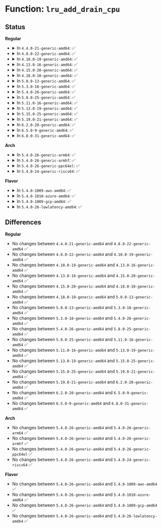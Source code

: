 # Function: <code>lru_add_drain_cpu</code>

## Status
<b>Regular</b>
<ul>
<li>
<details>
<summary>In <code>4.4.0-21-generic-amd64</code>: ✅</summary>

```c
void lru_add_drain_cpu(int cpu)
```

```json
{
  "name": "lru_add_drain_cpu",
  "collision_type": "Unique Global",
  "inline_type": "No",
  "funcs": [
    {
      "addr": 18446744071580541008,
      "name": "lru_add_drain_cpu",
      "external": true,
      "loc": "mm/swap.c:807",
      "file": "mm/swap.c",
      "inline": "seen, unknown",
      "caller_inline": [],
      "caller_func": [
        "mm/page_alloc.c:page_alloc_cpu_notify",
        "mm/swap.c:lru_add_drain_per_cpu",
        "mm/swap.c:__pagevec_release",
        "mm/compaction.c:compact_zone"
      ]
    }
  ],
  "symbols": [
    {
      "addr": 18446744071580541008,
      "name": "lru_add_drain_cpu",
      "section": ".text",
      "bind": "STB_GLOBAL",
      "size": 204
    }
  ]
}
```
</details>
</li>
<li>
<details>
<summary>In <code>4.8.0-22-generic-amd64</code>: ✅</summary>

```c
void lru_add_drain_cpu(int cpu)
```

```json
{
  "name": "lru_add_drain_cpu",
  "collision_type": "Unique Global",
  "inline_type": "No",
  "funcs": [
    {
      "addr": 18446744071580629216,
      "name": "lru_add_drain_cpu",
      "external": true,
      "loc": "mm/swap.c:584",
      "file": "mm/swap.c",
      "inline": "seen, unknown",
      "caller_inline": [],
      "caller_func": [
        "mm/page_alloc.c:page_alloc_cpu_notify",
        "mm/swap.c:__pagevec_release",
        "mm/swap.c:lru_add_drain_per_cpu",
        "mm/compaction.c:compact_zone"
      ]
    }
  ],
  "symbols": [
    {
      "addr": 18446744071580629216,
      "name": "lru_add_drain_cpu",
      "section": ".text",
      "bind": "STB_GLOBAL",
      "size": 249
    }
  ]
}
```
</details>
</li>
<li>
<details>
<summary>In <code>4.10.0-19-generic-amd64</code>: ✅</summary>

```c
void lru_add_drain_cpu(int cpu)
```

```json
{
  "name": "lru_add_drain_cpu",
  "collision_type": "Unique Global",
  "inline_type": "No",
  "funcs": [
    {
      "addr": 18446744071580696432,
      "name": "lru_add_drain_cpu",
      "external": true,
      "loc": "mm/swap.c:585",
      "file": "mm/swap.c",
      "inline": "seen, unknown",
      "caller_inline": [],
      "caller_func": [
        "mm/page_alloc.c:page_alloc_cpu_dead",
        "mm/swap.c:__pagevec_release",
        "mm/swap.c:lru_add_drain_per_cpu",
        "mm/compaction.c:compact_zone"
      ]
    }
  ],
  "symbols": [
    {
      "addr": 18446744071580696432,
      "name": "lru_add_drain_cpu",
      "section": ".text",
      "bind": "STB_GLOBAL",
      "size": 249
    }
  ]
}
```
</details>
</li>
<li>
<details>
<summary>In <code>4.13.0-16-generic-amd64</code>: ✅</summary>

```c
void lru_add_drain_cpu(int cpu)
```

```json
{
  "name": "lru_add_drain_cpu",
  "collision_type": "Unique Global",
  "inline_type": "No",
  "funcs": [
    {
      "addr": 18446744071580730208,
      "name": "lru_add_drain_cpu",
      "external": true,
      "loc": "mm/swap.c:604",
      "file": "mm/swap.c",
      "inline": "seen, unknown",
      "caller_inline": [],
      "caller_func": [
        "mm/page_alloc.c:page_alloc_cpu_dead",
        "mm/swap.c:__pagevec_release",
        "mm/swap.c:lru_add_drain_per_cpu",
        "mm/compaction.c:compact_zone"
      ]
    }
  ],
  "symbols": [
    {
      "addr": 18446744071580730208,
      "name": "lru_add_drain_cpu",
      "section": ".text",
      "bind": "STB_GLOBAL",
      "size": 249
    }
  ]
}
```
</details>
</li>
<li>
<details>
<summary>In <code>4.15.0-20-generic-amd64</code>: ✅</summary>

```c
void lru_add_drain_cpu(int cpu)
```

```json
{
  "name": "lru_add_drain_cpu",
  "collision_type": "Unique Global",
  "inline_type": "No",
  "funcs": [
    {
      "addr": 18446744071580816208,
      "name": "lru_add_drain_cpu",
      "external": true,
      "loc": "mm/swap.c:604",
      "file": "mm/swap.c",
      "inline": "seen, unknown",
      "caller_inline": [],
      "caller_func": [
        "mm/page_alloc.c:page_alloc_cpu_dead",
        "mm/swap.c:__pagevec_release",
        "mm/swap.c:lru_add_drain_per_cpu",
        "mm/compaction.c:compact_zone"
      ]
    }
  ],
  "symbols": [
    {
      "addr": 18446744071580816208,
      "name": "lru_add_drain_cpu",
      "section": ".text",
      "bind": "STB_GLOBAL",
      "size": 249
    }
  ]
}
```
</details>
</li>
<li>
<details>
<summary>In <code>4.18.0-10-generic-amd64</code>: ✅</summary>

```c
void lru_add_drain_cpu(int cpu)
```

```json
{
  "name": "lru_add_drain_cpu",
  "collision_type": "Unique Global",
  "inline_type": "No",
  "funcs": [
    {
      "addr": 18446744071580953200,
      "name": "lru_add_drain_cpu",
      "external": true,
      "loc": "mm/swap.c:577",
      "file": "mm/swap.c",
      "inline": "seen, unknown",
      "caller_inline": [],
      "caller_func": [
        "mm/page_alloc.c:page_alloc_cpu_dead",
        "mm/swap.c:__pagevec_release",
        "mm/swap.c:lru_add_drain_per_cpu",
        "mm/compaction.c:compact_zone"
      ]
    }
  ],
  "symbols": [
    {
      "addr": 18446744071580953200,
      "name": "lru_add_drain_cpu",
      "section": ".text",
      "bind": "STB_GLOBAL",
      "size": 313
    }
  ]
}
```
</details>
</li>
<li>
<details>
<summary>In <code>5.0.0-13-generic-amd64</code>: ✅</summary>

```c
void lru_add_drain_cpu(int cpu)
```

```json
{
  "name": "lru_add_drain_cpu",
  "collision_type": "Unique Global",
  "inline_type": "No",
  "funcs": [
    {
      "addr": 18446744071581029360,
      "name": "lru_add_drain_cpu",
      "external": true,
      "loc": "mm/swap.c:571",
      "file": "mm/swap.c",
      "inline": "seen, unknown",
      "caller_inline": [],
      "caller_func": [
        "mm/page_alloc.c:page_alloc_cpu_dead",
        "mm/swap.c:__pagevec_release",
        "mm/swap.c:lru_add_drain_per_cpu",
        "mm/compaction.c:compact_zone"
      ]
    }
  ],
  "symbols": [
    {
      "addr": 18446744071581029360,
      "name": "lru_add_drain_cpu",
      "section": ".text",
      "bind": "STB_GLOBAL",
      "size": 313
    }
  ]
}
```
</details>
</li>
<li>
<details>
<summary>In <code>5.3.0-18-generic-amd64</code>: ✅</summary>

```c
void lru_add_drain_cpu(int cpu)
```

```json
{
  "name": "lru_add_drain_cpu",
  "collision_type": "Unique Global",
  "inline_type": "No",
  "funcs": [
    {
      "addr": 18446744071581093392,
      "name": "lru_add_drain_cpu",
      "external": true,
      "loc": "mm/swap.c:572",
      "file": "mm/swap.c",
      "inline": "seen, unknown",
      "caller_inline": [],
      "caller_func": [
        "mm/swap.c:__pagevec_release",
        "mm/swap.c:lru_add_drain_per_cpu",
        "mm/compaction.c:compact_zone",
        "mm/page_alloc.c:page_alloc_cpu_dead"
      ]
    }
  ],
  "symbols": [
    {
      "addr": 18446744071581093392,
      "name": "lru_add_drain_cpu",
      "section": ".text",
      "bind": "STB_GLOBAL",
      "size": 312
    }
  ]
}
```
</details>
</li>
<li>
<details>
<summary>In <code>5.4.0-26-generic-amd64</code>: ✅</summary>

```c
void lru_add_drain_cpu(int cpu)
```

```json
{
  "name": "lru_add_drain_cpu",
  "collision_type": "Unique Global",
  "inline_type": "No",
  "funcs": [
    {
      "addr": 18446744071581150112,
      "name": "lru_add_drain_cpu",
      "external": true,
      "loc": "mm/swap.c:589",
      "file": "mm/swap.c",
      "inline": "seen, unknown",
      "caller_inline": [],
      "caller_func": [
        "mm/swap.c:__pagevec_release",
        "mm/swap.c:lru_add_drain_per_cpu",
        "mm/compaction.c:compact_zone",
        "mm/page_alloc.c:page_alloc_cpu_dead"
      ]
    }
  ],
  "symbols": [
    {
      "addr": 18446744071581150112,
      "name": "lru_add_drain_cpu",
      "section": ".text",
      "bind": "STB_GLOBAL",
      "size": 373
    }
  ]
}
```
</details>
</li>
<li>
<details>
<summary>In <code>5.8.0-25-generic-amd64</code>: ✅</summary>

```c
void lru_add_drain_cpu(int cpu)
```

```json
{
  "name": "lru_add_drain_cpu",
  "collision_type": "Unique Global",
  "inline_type": "No",
  "funcs": [
    {
      "addr": 18446744071581335680,
      "name": "lru_add_drain_cpu",
      "external": true,
      "loc": "mm/swap.c:626",
      "file": "mm/swap.c",
      "inline": "seen, unknown",
      "caller_inline": [],
      "caller_func": [
        "mm/swap.c:__pagevec_release",
        "mm/swap.c:lru_add_drain_per_cpu",
        "mm/swap.c:lru_add_drain_cpu_zone",
        "mm/page_alloc.c:page_alloc_cpu_dead"
      ]
    }
  ],
  "symbols": [
    {
      "addr": 18446744071581335680,
      "name": "lru_add_drain_cpu",
      "section": ".text",
      "bind": "STB_GLOBAL",
      "size": 426
    }
  ]
}
```
</details>
</li>
<li>
<details>
<summary>In <code>5.11.0-16-generic-amd64</code>: ✅</summary>

```c
void lru_add_drain_cpu(int cpu)
```

```json
{
  "name": "lru_add_drain_cpu",
  "collision_type": "Unique Global",
  "inline_type": "No",
  "funcs": [
    {
      "addr": 18446744071581379216,
      "name": "lru_add_drain_cpu",
      "external": true,
      "loc": "mm/swap.c:611",
      "file": "mm/swap.c",
      "inline": "seen, unknown",
      "caller_inline": [],
      "caller_func": [
        "mm/swap.c:__pagevec_release",
        "mm/swap.c:lru_add_drain_per_cpu",
        "mm/swap.c:lru_add_drain_cpu_zone",
        "mm/page_alloc.c:page_alloc_cpu_dead"
      ]
    }
  ],
  "symbols": [
    {
      "addr": 18446744071581379216,
      "name": "lru_add_drain_cpu",
      "section": ".text",
      "bind": "STB_GLOBAL",
      "size": 332
    }
  ]
}
```
</details>
</li>
<li>
<details>
<summary>In <code>5.13.0-19-generic-amd64</code>: ✅</summary>

```c
void lru_add_drain_cpu(int cpu)
```

```json
{
  "name": "lru_add_drain_cpu",
  "collision_type": "Unique Global",
  "inline_type": "No",
  "funcs": [
    {
      "addr": 18446744071581400176,
      "name": "lru_add_drain_cpu",
      "external": true,
      "loc": "mm/swap.c:614",
      "file": "mm/swap.c",
      "inline": "seen, unknown",
      "caller_inline": [],
      "caller_func": [
        "mm/swap.c:__pagevec_release",
        "mm/swap.c:lru_add_drain_per_cpu",
        "mm/swap.c:lru_add_drain_cpu_zone",
        "mm/page_alloc.c:page_alloc_cpu_dead"
      ]
    }
  ],
  "symbols": [
    {
      "addr": 18446744071581400176,
      "name": "lru_add_drain_cpu",
      "section": ".text",
      "bind": "STB_GLOBAL",
      "size": 325
    }
  ]
}
```
</details>
</li>
<li>
<details>
<summary>In <code>5.15.0-25-generic-amd64</code>: ✅</summary>

```c
void lru_add_drain_cpu(int cpu)
```

```json
{
  "name": "lru_add_drain_cpu",
  "collision_type": "Unique Global",
  "inline_type": "No",
  "funcs": [
    {
      "addr": 18446744071581650800,
      "name": "lru_add_drain_cpu",
      "external": true,
      "loc": "mm/swap.c:592",
      "file": "mm/swap.c",
      "inline": "seen, unknown",
      "caller_inline": [],
      "caller_func": [
        "mm/swap.c:__pagevec_release",
        "mm/swap.c:lru_add_drain_per_cpu",
        "mm/swap.c:lru_add_drain_cpu_zone",
        "mm/page_alloc.c:page_alloc_cpu_dead"
      ]
    }
  ],
  "symbols": [
    {
      "addr": 18446744071581650800,
      "name": "lru_add_drain_cpu",
      "section": ".text",
      "bind": "STB_GLOBAL",
      "size": 547
    }
  ]
}
```
</details>
</li>
<li>
<details>
<summary>In <code>5.19.0-21-generic-amd64</code>: ✅</summary>

```c
void lru_add_drain_cpu(int cpu)
```

```json
{
  "name": "lru_add_drain_cpu",
  "collision_type": "Unique Global",
  "inline_type": "No",
  "funcs": [
    {
      "addr": 18446744071582019552,
      "name": "lru_add_drain_cpu",
      "external": true,
      "loc": "mm/swap.c:596",
      "file": "mm/swap.c",
      "inline": "seen, unknown",
      "caller_inline": [],
      "caller_func": [
        "mm/swap.c:__pagevec_release",
        "mm/swap.c:lru_add_drain_per_cpu",
        "mm/swap.c:lru_add_drain_cpu_zone",
        "mm/page_alloc.c:page_alloc_cpu_dead"
      ]
    }
  ],
  "symbols": [
    {
      "addr": 18446744071582019552,
      "name": "lru_add_drain_cpu",
      "section": ".text",
      "bind": "STB_GLOBAL",
      "size": 536
    }
  ]
}
```
</details>
</li>
<li>
<details>
<summary>In <code>6.2.0-20-generic-amd64</code>: ✅</summary>

```c
void lru_add_drain_cpu(int cpu)
```

```json
{
  "name": "lru_add_drain_cpu",
  "collision_type": "Unique Global",
  "inline_type": "No",
  "funcs": [
    {
      "addr": 18446744071582452480,
      "name": "lru_add_drain_cpu",
      "external": true,
      "loc": "mm/swap.c:676",
      "file": "mm/swap.c",
      "inline": "seen, unknown",
      "caller_inline": [],
      "caller_func": [
        "mm/swap.c:__pagevec_release",
        "mm/swap.c:lru_add_drain_per_cpu",
        "mm/swap.c:lru_add_drain_cpu_zone",
        "mm/page_alloc.c:page_alloc_cpu_dead"
      ]
    }
  ],
  "symbols": [
    {
      "addr": 18446744071582452480,
      "name": "lru_add_drain_cpu",
      "section": ".text",
      "bind": "STB_GLOBAL",
      "size": 430
    }
  ]
}
```
</details>
</li>
<li>
<details>
<summary>In <code>6.5.0-9-generic-amd64</code>: ✅</summary>

```c
void lru_add_drain_cpu(int cpu)
```

```json
{
  "name": "lru_add_drain_cpu",
  "collision_type": "Unique Global",
  "inline_type": "No",
  "funcs": [
    {
      "addr": 18446744071582657760,
      "name": "lru_add_drain_cpu",
      "external": true,
      "loc": "mm/swap.c:646",
      "file": "mm/swap.c",
      "inline": "seen, unknown",
      "caller_inline": [],
      "caller_func": [
        "mm/swap.c:__folio_batch_release",
        "mm/swap.c:lru_add_drain_per_cpu",
        "mm/swap.c:lru_add_drain_cpu_zone",
        "mm/page_alloc.c:page_alloc_cpu_dead"
      ]
    }
  ],
  "symbols": [
    {
      "addr": 18446744071582657760,
      "name": "lru_add_drain_cpu",
      "section": ".text",
      "bind": "STB_GLOBAL",
      "size": 430
    }
  ]
}
```
</details>
</li>
<li>
<details>
<summary>In <code>6.8.0-31-generic-amd64</code>: ✅</summary>

```c
void lru_add_drain_cpu(int cpu)
```

```json
{
  "name": "lru_add_drain_cpu",
  "collision_type": "Unique Global",
  "inline_type": "No",
  "funcs": [
    {
      "addr": 18446744071582828896,
      "name": "lru_add_drain_cpu",
      "external": true,
      "loc": "mm/swap.c:646",
      "file": "mm/swap.c",
      "inline": "seen, unknown",
      "caller_inline": [],
      "caller_func": [
        "mm/swap.c:__folio_batch_release",
        "mm/swap.c:lru_add_drain_per_cpu",
        "mm/swap.c:lru_add_drain_cpu_zone",
        "mm/page_alloc.c:page_alloc_cpu_dead"
      ]
    }
  ],
  "symbols": [
    {
      "addr": 18446744071582828896,
      "name": "lru_add_drain_cpu",
      "section": ".text",
      "bind": "STB_GLOBAL",
      "size": 430
    }
  ]
}
```
</details>
</li>
</ul>
<b>Arch</b>
<ul>
<li>
<details>
<summary>In <code>5.4.0-26-generic-arm64</code>: ✅</summary>

```c
void lru_add_drain_cpu(int cpu)
```

```json
{
  "name": "lru_add_drain_cpu",
  "collision_type": "Unique Global",
  "inline_type": "No",
  "funcs": [
    {
      "addr": 18446603336492526512,
      "name": "lru_add_drain_cpu",
      "external": true,
      "loc": "mm/swap.c:589",
      "file": "mm/swap.c",
      "inline": "seen, unknown",
      "caller_inline": [],
      "caller_func": [
        "mm/swap.c:lru_add_drain",
        "mm/compaction.c:compact_zone",
        "mm/page_alloc.c:page_alloc_cpu_dead"
      ]
    }
  ],
  "symbols": [
    {
      "addr": 18446603336492526512,
      "name": "lru_add_drain_cpu",
      "section": ".text",
      "bind": "STB_GLOBAL",
      "size": 392
    }
  ]
}
```
</details>
</li>
<li>
<details>
<summary>In <code>5.4.0-26-generic-armhf</code>: ✅</summary>

```c
void lru_add_drain_cpu(int cpu)
```

```json
{
  "name": "lru_add_drain_cpu",
  "collision_type": "Unique Global",
  "inline_type": "No",
  "funcs": [
    {
      "addr": 3226393816,
      "name": "lru_add_drain_cpu",
      "external": true,
      "loc": "mm/swap.c:589",
      "file": "mm/swap.c",
      "inline": "seen, unknown",
      "caller_inline": [],
      "caller_func": [
        "mm/swap.c:__pagevec_release",
        "mm/swap.c:lru_add_drain_per_cpu",
        "mm/compaction.c:compact_zone",
        "mm/page_alloc.c:page_alloc_cpu_dead"
      ]
    }
  ],
  "symbols": [
    {
      "addr": 3226393816,
      "name": "lru_add_drain_cpu",
      "section": ".text",
      "bind": "STB_GLOBAL",
      "size": 320
    }
  ]
}
```
</details>
</li>
<li>
<details>
<summary>In <code>5.4.0-26-generic-ppc64el</code>: ✅</summary>

```c
void lru_add_drain_cpu(int cpu)
```

```json
{
  "name": "lru_add_drain_cpu",
  "collision_type": "Unique Global",
  "inline_type": "No",
  "funcs": [
    {
      "addr": 13835058055285820688,
      "name": "lru_add_drain_cpu",
      "external": true,
      "loc": "mm/swap.c:589",
      "file": "mm/swap.c",
      "inline": "seen, unknown",
      "caller_inline": [],
      "caller_func": [
        "mm/swap.c:__pagevec_release",
        "mm/swap.c:lru_add_drain_per_cpu",
        "mm/compaction.c:compact_zone",
        "mm/page_alloc.c:page_alloc_cpu_dead"
      ]
    }
  ],
  "symbols": [
    {
      "addr": 13835058055285820688,
      "name": "lru_add_drain_cpu",
      "section": ".text",
      "bind": "STB_GLOBAL",
      "size": 484
    }
  ]
}
```
</details>
</li>
<li>
<details>
<summary>In <code>5.4.0-24-generic-riscv64</code>: ✅</summary>

```c
void lru_add_drain_cpu(int cpu)
```

```json
{
  "name": "lru_add_drain_cpu",
  "collision_type": "Unique Global",
  "inline_type": "No",
  "funcs": [
    {
      "addr": 18446743936272580238,
      "name": "lru_add_drain_cpu",
      "external": true,
      "loc": "mm/swap.c:589",
      "file": "mm/swap.c",
      "inline": "seen, unknown",
      "caller_inline": [],
      "caller_func": [
        "mm/swap.c:__pagevec_release",
        "mm/swap.c:lru_add_drain_per_cpu",
        "mm/compaction.c:compact_zone",
        "mm/page_alloc.c:page_alloc_cpu_dead"
      ]
    }
  ],
  "symbols": [
    {
      "addr": 18446743936272580238,
      "name": "lru_add_drain_cpu",
      "section": ".text",
      "bind": "STB_GLOBAL",
      "size": 384
    }
  ]
}
```
</details>
</li>
</ul>
<b>Flavor</b>
<ul>
<li>
<details>
<summary>In <code>5.4.0-1009-aws-amd64</code>: ✅</summary>

```c
void lru_add_drain_cpu(int cpu)
```

```json
{
  "name": "lru_add_drain_cpu",
  "collision_type": "Unique Global",
  "inline_type": "No",
  "funcs": [
    {
      "addr": 18446744071581118960,
      "name": "lru_add_drain_cpu",
      "external": true,
      "loc": "mm/swap.c:589",
      "file": "mm/swap.c",
      "inline": "seen, unknown",
      "caller_inline": [],
      "caller_func": [
        "mm/swap.c:__pagevec_release",
        "mm/swap.c:lru_add_drain_per_cpu",
        "mm/compaction.c:compact_zone",
        "mm/page_alloc.c:page_alloc_cpu_dead"
      ]
    }
  ],
  "symbols": [
    {
      "addr": 18446744071581118960,
      "name": "lru_add_drain_cpu",
      "section": ".text",
      "bind": "STB_GLOBAL",
      "size": 373
    }
  ]
}
```
</details>
</li>
<li>
<details>
<summary>In <code>5.4.0-1010-azure-amd64</code>: ✅</summary>

```c
void lru_add_drain_cpu(int cpu)
```

```json
{
  "name": "lru_add_drain_cpu",
  "collision_type": "Unique Global",
  "inline_type": "No",
  "funcs": [
    {
      "addr": 18446744071581065984,
      "name": "lru_add_drain_cpu",
      "external": true,
      "loc": "mm/swap.c:589",
      "file": "mm/swap.c",
      "inline": "seen, unknown",
      "caller_inline": [],
      "caller_func": [
        "mm/swap.c:__pagevec_release",
        "mm/swap.c:lru_add_drain_per_cpu",
        "mm/compaction.c:compact_zone",
        "mm/page_alloc.c:page_alloc_cpu_dead"
      ]
    }
  ],
  "symbols": [
    {
      "addr": 18446744071581065984,
      "name": "lru_add_drain_cpu",
      "section": ".text",
      "bind": "STB_GLOBAL",
      "size": 352
    }
  ]
}
```
</details>
</li>
<li>
<details>
<summary>In <code>5.4.0-1009-gcp-amd64</code>: ✅</summary>

```c
void lru_add_drain_cpu(int cpu)
```

```json
{
  "name": "lru_add_drain_cpu",
  "collision_type": "Unique Global",
  "inline_type": "No",
  "funcs": [
    {
      "addr": 18446744071581110160,
      "name": "lru_add_drain_cpu",
      "external": true,
      "loc": "mm/swap.c:589",
      "file": "mm/swap.c",
      "inline": "seen, unknown",
      "caller_inline": [],
      "caller_func": [
        "mm/swap.c:__pagevec_release",
        "mm/swap.c:lru_add_drain_per_cpu",
        "mm/compaction.c:compact_zone",
        "mm/page_alloc.c:page_alloc_cpu_dead"
      ]
    }
  ],
  "symbols": [
    {
      "addr": 18446744071581110160,
      "name": "lru_add_drain_cpu",
      "section": ".text",
      "bind": "STB_GLOBAL",
      "size": 373
    }
  ]
}
```
</details>
</li>
<li>
<details>
<summary>In <code>5.4.0-26-lowlatency-amd64</code>: ✅</summary>

```c
void lru_add_drain_cpu(int cpu)
```

```json
{
  "name": "lru_add_drain_cpu",
  "collision_type": "Unique Global",
  "inline_type": "No",
  "funcs": [
    {
      "addr": 18446744071581172560,
      "name": "lru_add_drain_cpu",
      "external": true,
      "loc": "mm/swap.c:589",
      "file": "mm/swap.c",
      "inline": "seen, unknown",
      "caller_inline": [],
      "caller_func": [
        "mm/swap.c:lru_add_drain",
        "mm/compaction.c:compact_zone",
        "mm/page_alloc.c:page_alloc_cpu_dead"
      ]
    }
  ],
  "symbols": [
    {
      "addr": 18446744071581172560,
      "name": "lru_add_drain_cpu",
      "section": ".text",
      "bind": "STB_GLOBAL",
      "size": 373
    }
  ]
}
```
</details>
</li>
</ul>

## Differences
<b>Regular</b>
<ul>
<li>
No changes between <code>4.4.0-21-generic-amd64</code> and <code>4.8.0-22-generic-amd64</code> ✅
</li>
<li>
No changes between <code>4.8.0-22-generic-amd64</code> and <code>4.10.0-19-generic-amd64</code> ✅
</li>
<li>
No changes between <code>4.10.0-19-generic-amd64</code> and <code>4.13.0-16-generic-amd64</code> ✅
</li>
<li>
No changes between <code>4.13.0-16-generic-amd64</code> and <code>4.15.0-20-generic-amd64</code> ✅
</li>
<li>
No changes between <code>4.15.0-20-generic-amd64</code> and <code>4.18.0-10-generic-amd64</code> ✅
</li>
<li>
No changes between <code>4.18.0-10-generic-amd64</code> and <code>5.0.0-13-generic-amd64</code> ✅
</li>
<li>
No changes between <code>5.0.0-13-generic-amd64</code> and <code>5.3.0-18-generic-amd64</code> ✅
</li>
<li>
No changes between <code>5.3.0-18-generic-amd64</code> and <code>5.4.0-26-generic-amd64</code> ✅
</li>
<li>
No changes between <code>5.4.0-26-generic-amd64</code> and <code>5.8.0-25-generic-amd64</code> ✅
</li>
<li>
No changes between <code>5.8.0-25-generic-amd64</code> and <code>5.11.0-16-generic-amd64</code> ✅
</li>
<li>
No changes between <code>5.11.0-16-generic-amd64</code> and <code>5.13.0-19-generic-amd64</code> ✅
</li>
<li>
No changes between <code>5.13.0-19-generic-amd64</code> and <code>5.15.0-25-generic-amd64</code> ✅
</li>
<li>
No changes between <code>5.15.0-25-generic-amd64</code> and <code>5.19.0-21-generic-amd64</code> ✅
</li>
<li>
No changes between <code>5.19.0-21-generic-amd64</code> and <code>6.2.0-20-generic-amd64</code> ✅
</li>
<li>
No changes between <code>6.2.0-20-generic-amd64</code> and <code>6.5.0-9-generic-amd64</code> ✅
</li>
<li>
No changes between <code>6.5.0-9-generic-amd64</code> and <code>6.8.0-31-generic-amd64</code> ✅
</li>
</ul>
<b>Arch</b>
<ul>
<li>
No changes between <code>5.4.0-26-generic-amd64</code> and <code>5.4.0-26-generic-arm64</code> ✅
</li>
<li>
No changes between <code>5.4.0-26-generic-amd64</code> and <code>5.4.0-26-generic-armhf</code> ✅
</li>
<li>
No changes between <code>5.4.0-26-generic-amd64</code> and <code>5.4.0-26-generic-ppc64el</code> ✅
</li>
<li>
No changes between <code>5.4.0-26-generic-amd64</code> and <code>5.4.0-24-generic-riscv64</code> ✅
</li>
</ul>
<b>Flavor</b>
<ul>
<li>
No changes between <code>5.4.0-26-generic-amd64</code> and <code>5.4.0-1009-aws-amd64</code> ✅
</li>
<li>
No changes between <code>5.4.0-26-generic-amd64</code> and <code>5.4.0-1010-azure-amd64</code> ✅
</li>
<li>
No changes between <code>5.4.0-26-generic-amd64</code> and <code>5.4.0-1009-gcp-amd64</code> ✅
</li>
<li>
No changes between <code>5.4.0-26-generic-amd64</code> and <code>5.4.0-26-lowlatency-amd64</code> ✅
</li>
</ul>
